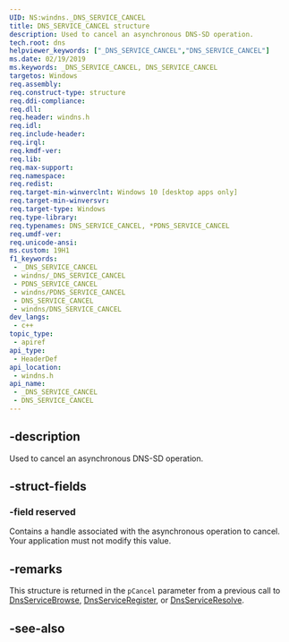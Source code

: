 ```yaml
---
UID: NS:windns._DNS_SERVICE_CANCEL
title: DNS_SERVICE_CANCEL structure
description: Used to cancel an asynchronous DNS-SD operation.
tech.root: dns
helpviewer_keywords: ["_DNS_SERVICE_CANCEL","DNS_SERVICE_CANCEL"]
ms.date: 02/19/2019
ms.keywords: _DNS_SERVICE_CANCEL, DNS_SERVICE_CANCEL
targetos: Windows
req.assembly: 
req.construct-type: structure
req.ddi-compliance: 
req.dll: 
req.header: windns.h
req.idl: 
req.include-header: 
req.irql: 
req.kmdf-ver: 
req.lib: 
req.max-support: 
req.namespace: 
req.redist: 
req.target-min-winverclnt: Windows 10 [desktop apps only]
req.target-min-winversvr: 
req.target-type: Windows
req.type-library: 
req.typenames: DNS_SERVICE_CANCEL, *PDNS_SERVICE_CANCEL
req.umdf-ver: 
req.unicode-ansi: 
ms.custom: 19H1
f1_keywords:
 - _DNS_SERVICE_CANCEL
 - windns/_DNS_SERVICE_CANCEL
 - PDNS_SERVICE_CANCEL
 - windns/PDNS_SERVICE_CANCEL
 - DNS_SERVICE_CANCEL
 - windns/DNS_SERVICE_CANCEL
dev_langs:
 - c++
topic_type:
 - apiref
api_type:
 - HeaderDef
api_location:
 - windns.h
api_name:
 - _DNS_SERVICE_CANCEL
 - DNS_SERVICE_CANCEL
---
```


## -description

Used to cancel an asynchronous DNS-SD operation.

## -struct-fields

### -field reserved

Contains a handle associated with the asynchronous operation to cancel. Your application must not modify this value.

## -remarks

This structure is returned in the `pCancel` parameter from a previous call to [DnsServiceBrowse](nf-windns-dnsservicebrowse.md), [DnsServiceRegister](nf-windns-dnsserviceregister.md), or [DnsServiceResolve](nf-windns-dnsserviceresolve.md).

## -see-also

